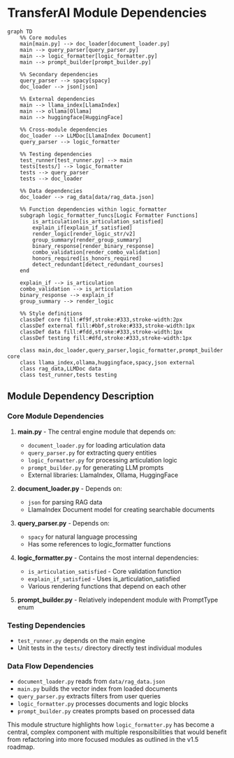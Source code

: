 # TransferAI Module Dependencies

```mermaid
graph TD
    %% Core modules
    main[main.py] --> doc_loader[document_loader.py]
    main --> query_parser[query_parser.py]
    main --> logic_formatter[logic_formatter.py]
    main --> prompt_builder[prompt_builder.py]
    
    %% Secondary dependencies
    query_parser --> spacy[spacy]
    doc_loader --> json[json]
    
    %% External dependencies
    main --> llama_index[LlamaIndex]
    main --> ollama[Ollama]
    main --> huggingface[HuggingFace]
    
    %% Cross-module dependencies
    doc_loader --> LLMDoc[LlamaIndex Document]
    query_parser --> logic_formatter
    
    %% Testing dependencies
    test_runner[test_runner.py] --> main
    tests[tests/] --> logic_formatter
    tests --> query_parser
    tests --> doc_loader
    
    %% Data dependencies
    doc_loader --> rag_data[data/rag_data.json]
    
    %% Function dependencies within logic_formatter
    subgraph logic_formatter_funcs[Logic Formatter Functions]
        is_articulation[is_articulation_satisfied]
        explain_if[explain_if_satisfied]
        render_logic[render_logic_str/v2]
        group_summary[render_group_summary]
        binary_response[render_binary_response]
        combo_validation[render_combo_validation]
        honors_required[is_honors_required]
        detect_redundant[detect_redundant_courses]
    end
    
    explain_if --> is_articulation
    combo_validation --> is_articulation
    binary_response --> explain_if
    group_summary --> render_logic
    
    %% Style definitions
    classDef core fill:#f9f,stroke:#333,stroke-width:2px
    classDef external fill:#bbf,stroke:#333,stroke-width:1px
    classDef data fill:#fdd,stroke:#333,stroke-width:1px
    classDef testing fill:#dfd,stroke:#333,stroke-width:1px
    
    class main,doc_loader,query_parser,logic_formatter,prompt_builder core
    class llama_index,ollama,huggingface,spacy,json external
    class rag_data,LLMDoc data
    class test_runner,tests testing
```

## Module Dependency Description

### Core Module Dependencies

1. **main.py** - The central engine module that depends on:
   - `document_loader.py` for loading articulation data
   - `query_parser.py` for extracting query entities
   - `logic_formatter.py` for processing articulation logic
   - `prompt_builder.py` for generating LLM prompts
   - External libraries: LlamaIndex, Ollama, HuggingFace

2. **document_loader.py** - Depends on:
   - `json` for parsing RAG data
   - LlamaIndex Document model for creating searchable documents

3. **query_parser.py** - Depends on:
   - `spacy` for natural language processing
   - Has some references to logic_formatter functions

4. **logic_formatter.py** - Contains the most internal dependencies:
   - `is_articulation_satisfied` - Core validation function
   - `explain_if_satisfied` - Uses is_articulation_satisfied
   - Various rendering functions that depend on each other

5. **prompt_builder.py** - Relatively independent module with PromptType enum

### Testing Dependencies

- `test_runner.py` depends on the main engine
- Unit tests in the `tests/` directory directly test individual modules

### Data Flow Dependencies

- `document_loader.py` reads from `data/rag_data.json`
- `main.py` builds the vector index from loaded documents
- `query_parser.py` extracts filters from user queries
- `logic_formatter.py` processes documents and logic blocks
- `prompt_builder.py` creates prompts based on processed data

This module structure highlights how `logic_formatter.py` has become a central, complex component with multiple responsibilities that would benefit from refactoring into more focused modules as outlined in the v1.5 roadmap. 
